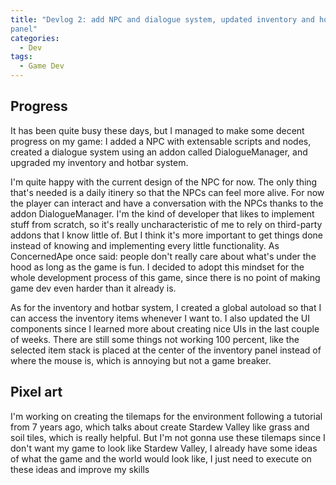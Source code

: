 ```yaml
---
title: "Devlog 2: add NPC and dialogue system, updated inventory and hotbar
panel"
categories: 
  - Dev
tags:
  - Game Dev
---
```


## Progress

It has been quite busy these days, but I managed to make some decent progress on
my game: I added a NPC with extensable scripts and nodes, created a dialogue
system using an addon called DialogueManager, and upgraded my inventory and hotbar
system.

I'm quite happy with the current design of the NPC for now. The only
thing that's needed is a daily itinery so that the NPCs can feel more alive.
For now the player can interact and have a conversation with the NPCs thanks to the
addon DialogueManager. I'm the kind of developer that likes to implement stuff
from scratch, so it's really uncharacteristic of me to rely on third-party addons that I know little of. But I think it's more important to get things done instead of knowing and implementing every little functionality. As ConcernedApe once said:
people don't really care about what's under the hood as long as the game is fun. I
decided to adopt this mindset for the whole development process of this game,
since there is no point of making game dev even harder than it already is.

As for the inventory and hotbar system, I created a global autoload so that I can
access the inventory items whenever I want to. I also updated the UI components
since I learned more about creating nice UIs in the last couple of weeks. There
are still some things not working 100 percent, like the selected item stack is
placed at the center of the inventory panel instead of where the mouse is, which
is annoying but not a game breaker.

## Pixel art
I'm working on creating the tilemaps for the environment following a tutorial from 7 years ago, which talks about create Stardew Valley like grass and soil tiles, which is
really helpful. But I'm not gonna use these tilemaps since I don't want my game
to look like Stardew Valley, I already have some ideas of what the game and the
world would look like, I just need to execute on these ideas and improve my
skills
